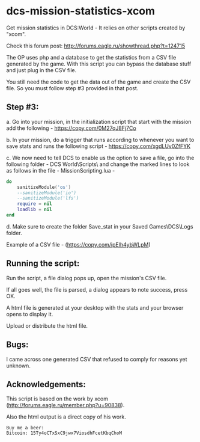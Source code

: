 dcs-mission-statistics-xcom
===========================
Get mission statistics in DCS:World - It relies on other scripts created by "xcom".

Check this forum post: http://forums.eagle.ru/showthread.php?t=124715

The OP uses php and a database to get the statistics from a CSV file generated by the game. With this script you can bypass the database stuff and just plug in the CSV file.

You still need the code to get the data out of the game and create the CSV file. So you must follow step #3 provided in that post.

## Step #3:

a. Go into your mission, in the initialization script that start with the mission add the following - https://copy.com/0M27qJ8Fj7Co

b. In your mission, do a trigger that runs according to whenever you want to save stats and runs the following script - https://copy.com/xgdLUv0ZfFYK

c. We now need to tell DCS to enable us the option to save a file, go into the following folder - DCS World\Scripts\ and change the marked lines to look as follows in the file - MissionScripting.lua -

```lua
do
	sanitizeModule('os')
	--sanitizeModule('io')
	--sanitizeModule('lfs')
	require = nil
	loadlib = nil
end
```

d. Make sure to create the folder Save_stat in your Saved Games\DCS\Logs folder.

Example of a CSV file - (https://copy.com/ipElh4ybWLpM)

## Running the script:

Run the script, a file dialog pops up, open the mission's CSV file.

If all goes well, the file is parsed, a dialog appears to note success, press OK.

A html file is generated at your desktop with the stats and your browser opens to display it.

Upload or distribute the html file.

## Bugs:

I came across one generated CSV that refused to comply for reasons yet unknown.

## Acknowledgements:

This script is based on the work by xcom (http://forums.eagle.ru/member.php?u=90838).

Also the html output is a direct copy of his work.

    Buy me a beer:
    Bitcoin: 15Ty4oCTxSxC9jwx7ViosdhFcetKbqChoM
